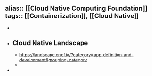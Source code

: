 alias:: [[Cloud Native Computing Foundation]]
tags:: [[Containerization]], [[Cloud Native]]
---

-
- ## Cloud Native Landscape
	- https://landscape.cncf.io/?category=app-definition-and-development&grouping=category
	-
-